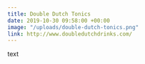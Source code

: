 ```yaml
---
title: Double Dutch Tonics
date: 2019-10-30 09:58:00 +00:00
image: "/uploads/double-dutch-tonics.png"
link: http://www.doubledutchdrinks.com/
---
```


text
